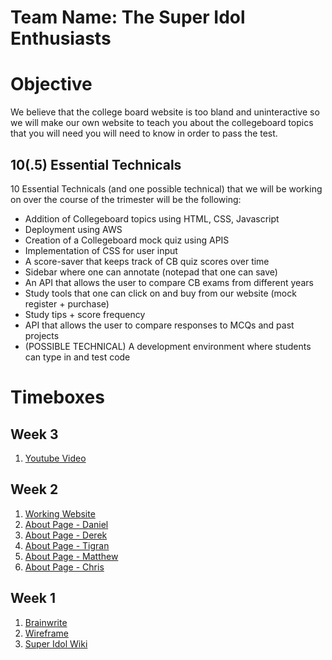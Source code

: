 # Team Name: The Super Idol Enthusiasts

# Objective
We believe that the college board website is too bland and uninteractive so we will make our own website to teach you about the collegeboard topics that you will need you will need to know in order to pass the test.

## 10(.5) Essential Technicals
10 Essential Technicals (and one possible technical) that we will be working on over the course of the trimester will be the following:
* Addition of Collegeboard topics using HTML, CSS, Javascript
* Deployment using AWS
* Creation of a Collegeboard mock quiz using APIS
* Implementation of CSS for user input
* A score-saver that keeps track of CB quiz scores over time
* Sidebar where one can annotate (notepad that one can save)
* An API that allows the user to compare CB exams from different years
* Study tools that one can click on and buy from our website (mock register + purchase)
* Study tips + score frequency
* API that allows the user to compare responses to MCQs and past projects
* (POSSIBLE TECHNICAL) A development environment where students can type in and test code

# Timeboxes
## Week 3
1. [Youtube Video](https://www.youtube.com/watch?v=8sx4Tg1hjc4)

## Week 2
1. [Working Website](cbrevamped.tk)
2. [About Page - Daniel](https://github.com/danaylevy2004/thesuperidolenthusiasts/commit/c1b02c7ffd3d4c3ba61e27ae4c9dadccf0b50d33)
3. [About Page - Derek](https://github.com/danaylevy2004/thesuperidolenthusiasts/commit/878324398fd6ca4ffc1643799d09eb2b792f2e65)
4. [About Page - Tigran](https://github.com/danaylevy2004/thesuperidolenthusiasts/commit/96897e11f52681facd9c1394407ddaec03ee1567)
5. [About Page - Matthew](https://github.com/danaylevy2004/thesuperidolenthusiasts/commit/f9a846a961000afd977bc2cf18db355471b87de1)
6. [About Page - Chris](https://github.com/danaylevy2004/thesuperidolenthusiasts/commit/32549b756bf68634e8076c8f87aa344696d66eb9)

## Week 1
1. [Brainwrite](https://docs.google.com/document/d/1lDuDgybry4vVBUnmof-Qz4GsOFFLKy2j-LrzayH15_M/edit)
2. [Wireframe](https://docs.google.com/drawings/d/1S4pNF6iEtPJodEpfkP145sHornbI1sEqG6sGdrGtWGo/edit)
3. [Super Idol Wiki](https://github.com/danaylevy2004/thesuperidolenthusiasts/wiki)
